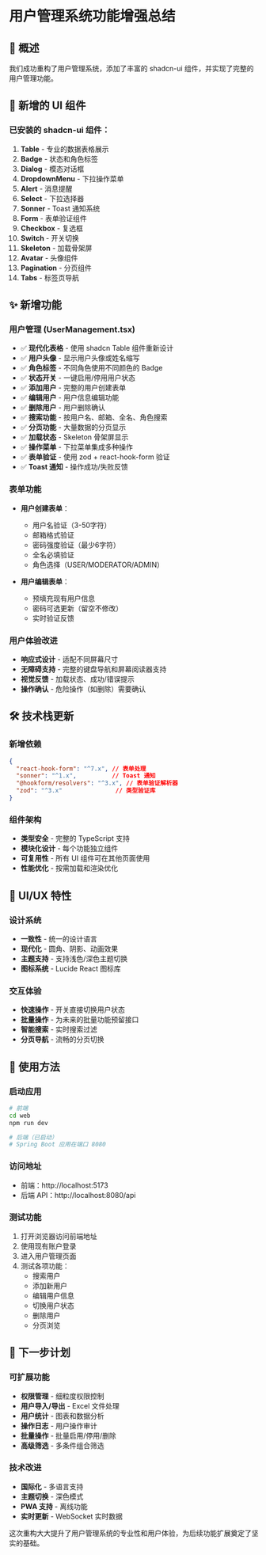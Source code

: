 # 用户管理系统功能增强总结

## 🎯 概述
我们成功重构了用户管理系统，添加了丰富的 shadcn-ui 组件，并实现了完整的用户管理功能。

## 🧩 新增的 UI 组件

### 已安装的 shadcn-ui 组件：
1. **Table** - 专业的数据表格展示
2. **Badge** - 状态和角色标签
3. **Dialog** - 模态对话框
4. **DropdownMenu** - 下拉操作菜单
5. **Alert** - 消息提醒
6. **Select** - 下拉选择器
7. **Sonner** - Toast 通知系统
8. **Form** - 表单验证组件
9. **Checkbox** - 复选框
10. **Switch** - 开关切换
11. **Skeleton** - 加载骨架屏
12. **Avatar** - 头像组件
13. **Pagination** - 分页组件
14. **Tabs** - 标签页导航

## ✨ 新增功能

### 用户管理 (UserManagement.tsx)
- ✅ **现代化表格** - 使用 shadcn Table 组件重新设计
- ✅ **用户头像** - 显示用户头像或姓名缩写
- ✅ **角色标签** - 不同角色使用不同颜色的 Badge
- ✅ **状态开关** - 一键启用/停用用户状态
- ✅ **添加用户** - 完整的用户创建表单
- ✅ **编辑用户** - 用户信息编辑功能
- ✅ **删除用户** - 用户删除确认
- ✅ **搜索功能** - 按用户名、邮箱、全名、角色搜索
- ✅ **分页功能** - 大量数据的分页显示
- ✅ **加载状态** - Skeleton 骨架屏显示
- ✅ **操作菜单** - 下拉菜单集成多种操作
- ✅ **表单验证** - 使用 zod + react-hook-form 验证
- ✅ **Toast 通知** - 操作成功/失败反馈

### 表单功能
- **用户创建表单**：
  - 用户名验证（3-50字符）
  - 邮箱格式验证
  - 密码强度验证（最少6字符）
  - 全名必填验证
  - 角色选择（USER/MODERATOR/ADMIN）

- **用户编辑表单**：
  - 预填充现有用户信息
  - 密码可选更新（留空不修改）
  - 实时验证反馈

### 用户体验改进
- **响应式设计** - 适配不同屏幕尺寸
- **无障碍支持** - 完整的键盘导航和屏幕阅读器支持
- **视觉反馈** - 加载状态、成功/错误提示
- **操作确认** - 危险操作（如删除）需要确认

## 🛠 技术栈更新

### 新增依赖
```json
{
  "react-hook-form": "^7.x", // 表单处理
  "sonner": "^1.x",          // Toast 通知
  "@hookform/resolvers": "^3.x", // 表单验证解析器
  "zod": "^3.x"               // 类型验证库
}
```

### 组件架构
- **类型安全** - 完整的 TypeScript 支持
- **模块化设计** - 每个功能独立组件
- **可复用性** - 所有 UI 组件可在其他页面使用
- **性能优化** - 按需加载和渲染优化

## 🎨 UI/UX 特性

### 设计系统
- **一致性** - 统一的设计语言
- **现代化** - 圆角、阴影、动画效果
- **主题支持** - 支持浅色/深色主题切换
- **图标系统** - Lucide React 图标库

### 交互体验
- **快速操作** - 开关直接切换用户状态
- **批量操作** - 为未来的批量功能预留接口
- **智能搜索** - 实时搜索过滤
- **分页导航** - 流畅的分页切换

## 🚀 使用方法

### 启动应用
```bash
# 前端
cd web
npm run dev

# 后端（已启动）
# Spring Boot 应用在端口 8080
```

### 访问地址
- 前端：http://localhost:5173
- 后端 API：http://localhost:8080/api

### 测试功能
1. 打开浏览器访问前端地址
2. 使用现有账户登录
3. 进入用户管理页面
4. 测试各项功能：
   - 搜索用户
   - 添加新用户
   - 编辑用户信息
   - 切换用户状态
   - 删除用户
   - 分页浏览

## 📝 下一步计划

### 可扩展功能
- **权限管理** - 细粒度权限控制
- **用户导入/导出** - Excel 文件处理
- **用户统计** - 图表和数据分析
- **操作日志** - 用户操作审计
- **批量操作** - 批量启用/停用/删除
- **高级筛选** - 多条件组合筛选

### 技术改进
- **国际化** - 多语言支持
- **主题切换** - 深色模式
- **PWA 支持** - 离线功能
- **实时更新** - WebSocket 实时数据

这次重构大大提升了用户管理系统的专业性和用户体验，为后续功能扩展奠定了坚实的基础。
